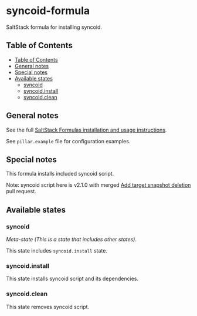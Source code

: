 # syncoid-formula

SaltStack formula for installing syncoid.

## Table of Contents

* [Table of Contents](#table-of-contents)
* [General notes](#general-notes)
* [Special notes](#special-notes)
* [Available states](#available-states)
  * [syncoid](#syncoid)
  * [syncoid.install](#syncoid.install)
  * [syncoid.clean](#syncoid.clean)

## General notes

See the full [SaltStack Formulas installation and usage instructions](https://docs.saltstack.com/en/latest/topics/development/conventions/formulas.html).

See `pillar.example` file for configuration examples.

## Special notes

This formula installs included syncoid script.

Note: syncoid script here is v2.1.0 with merged [Add target snapshot
deletion](https://github.com/jimsalterjrs/sanoid/pull/523) pull request.

## Available states

### syncoid

*Meta-state (This is a state that includes other states)*.

This state includes `syncoid.install` state.

### syncoid.install

This state installs syncoid script and its dependencies.

### syncoid.clean

This state removes syncoid script.
